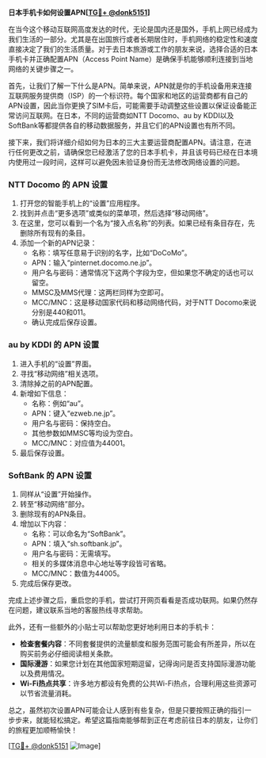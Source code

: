 **日本手机卡如何设置APN[[TG💪+ @donk5151](https://t.me/s/donk5151)]**

在当今这个移动互联网高度发达的时代，无论是国内还是国外，手机上网已经成为我们生活的一部分。尤其是在出国旅行或者长期居住时，手机网络的稳定性和速度直接决定了我们的生活质量。对于去日本旅游或工作的朋友来说，选择合适的日本手机卡并正确配置APN（Access Point Name）是确保手机能够顺利连接到当地网络的关键步骤之一。

首先，让我们了解一下什么是APN。简单来说，APN就是你的手机设备用来连接互联网服务提供商（ISP）的一个标识符。每个国家和地区的运营商都有自己的APN设置，因此当你更换了SIM卡后，可能需要手动调整这些设置以保证设备能正常访问互联网。在日本，不同的运营商如NTT Docomo、au by KDDI以及SoftBank等都提供各自的移动数据服务，并且它们的APN设置也有所不同。

接下来，我们将详细介绍如何为日本的三大主要运营商配置APN。请注意，在进行任何更改之前，请确保您已经激活了您的日本手机卡，并且该号码已经在日本境内使用过一段时间，这样可以避免因未验证身份而无法修改网络设置的问题。

### NTT Docomo 的 APN 设置

1. 打开您的智能手机上的“设置”应用程序。
2. 找到并点击“更多选项”或类似的菜单项，然后选择“移动网络”。
3. 在这里，您可以看到一个名为“接入点名称”的列表。如果已经有条目存在，先删除所有现有的条目。
4. 添加一个新的APN记录：
   - 名称：填写任意易于识别的名字，比如“DoCoMo”。
   - APN：输入“pinternet.docomo.ne.jp”。
   - 用户名与密码：通常情况下这两个字段为空，但如果您不确定的话也可以留空。
   - MMSC及MMS代理：这两栏同样为空即可。
   - MCC/MNC：这是移动国家代码和移动网络代码，对于NTT Docomo来说分别是440和011。
   - 确认完成后保存设置。

### au by KDDI 的 APN 设置

1. 进入手机的“设置”界面。
2. 寻找“移动网络”相关选项。
3. 清除掉之前的APN配置。
4. 新增如下信息：
   - 名称：例如“au”。
   - APN：键入“ezweb.ne.jp”。
   - 用户名与密码：保持空白。
   - 其他参数如MMSC等均设为空白。
   - MCC/MNC：对应值为44001。
5. 最后保存设置。

### SoftBank 的 APN 设置

1. 同样从“设置”开始操作。
2. 转至“移动网络”部分。
3. 删除现有的APN条目。
4. 增加以下内容：
   - 名称：可以命名为“SoftBank”。
   - APN：填入“sh.softbank.jp”。
   - 用户名与密码：无需填写。
   - 相关的多媒体消息中心地址等字段皆可省略。
   - MCC/MNC：数值为44005。
6. 完成后保存更改。

完成上述步骤之后，重启您的手机，尝试打开网页看看是否成功联网。如果仍然存在问题，建议联系当地的客服热线寻求帮助。

此外，还有一些额外的小贴士可以帮助您更好地利用日本的手机卡：

- **检查套餐内容**：不同套餐提供的流量额度和服务范围可能会有所差异，所以在购买前务必仔细阅读相关条款。
- **国际漫游**：如果您计划在其他国家短期逗留，记得询问是否支持国际漫游功能以及费用情况。
- **Wi-Fi热点共享**：许多地方都设有免费的公共Wi-Fi热点，合理利用这些资源可以节省流量消耗。

总之，虽然初次设置APN可能会让人感到有些复杂，但是只要按照正确的指引一步步来，就能轻松搞定。希望这篇指南能够帮到正在考虑前往日本的朋友，让你们的旅程更加顺畅愉快！

[[TG💪+ @donk5151](https://t.me/s/donk5151) ![Image](https://i.postimg.cc/rwNCRYN7/Snipaste-2025-04-30-17-27-05.png)]